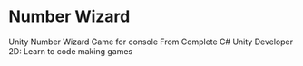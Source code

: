 # Number Wizard
Unity Number Wizard Game for console
From Complete C# Unity Developer 2D: Learn to code making games
